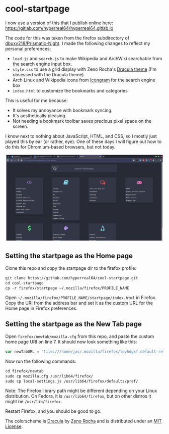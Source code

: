 # cool-startpage

I now use a version of this that I publish online here: https://gitlab.com/hyperreal64/hyperreal64.gitlab.io

The code for this was taken from the firefox subdirectory of [dbuxy218/Prismatic-Night](https://github.com/dbuxy218/Prismatic-Night). I made the following changes to reflect my personal preferences:
* `load.js` and `search.js` to make Wikipedia and ArchWiki searchable from the search engine input box. 
* `style.css` to use a grid display with Zeno Rocha's [Dracula theme](https://draculatheme.com) (I'm obsessed with the Dracula theme)
* Arch Linux and Wikipedia icons from [Icongram](https://icongr.am/) for the search engine box
* `index.html` to customize the bookmarks and categories

This is useful for me because:
* It solves my annoyance with bookmark syncing.
* It's aesthetically pleasing.
* Not needing a bookmark toolbar saves precious pixel space on the screen.

I know next to nothing about JavaScript, HTML, and CSS, so I mostly just played this by ear (or rather, eye). One of these days I will figure out how to do this for Chromium-based browsers, but not today.

![screenshot](screenshot.png)

## Setting the startpage as the Home page
Clone this repo and copy the startpage dir to the firefox profile:
```
git clone https://github.com/hyperreal64/cool-startpage.git
cd cool-startpage
cp -r firefox/startpage ~/.mozilla/firefox/PROFILE_NAME
```

Open `~/.mozilla/firefox/PROFILE_NAME/startpage/index.html` in Firefox. Copy the URI from the address bar and set it as the custom URL for the Home page in Firefox preferences.

## Setting the startpage as the New Tab page
Open `firefox/newtab/mozilla.cfg` from this repo, and paste the custom home page URI on line 7. It should now look something like this:
```javascript
var newTabURL = "file:///home/jas/.mozilla/firefox/tevhdgxf.default-release/startpage/index.html";
```

Now run the following commands:
```shell
cd firefox/newtab
sudo cp mozilla.cfg /usr/lib64/firefox/
sudo cp local-settings.js /usr/lib64/firefox/defaults/pref/
```

Note: The Firefox library path might be different depending on your Linux distribution. On Fedora, it is `/usr/lib64/firefox`, but on other distros it might be `/usr/lib/firefox`.

Restart Firefox, and you should be good to go.

The colorscheme is [Dracula](https://draculatheme.com/) by [Zeno Rocha](mailto:hi@zenorocha.com) and is distributed under an [MIT License](https://zenorocha.mit-license.org/).
